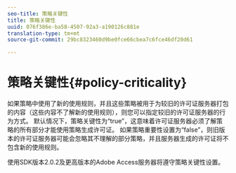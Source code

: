 ```yaml
---
seo-title: 策略关键性
title: 策略关键性
uuid: 076f386e-ba58-4507-92a3-a190126c881e
translation-type: tm+mt
source-git-commit: 29bc8323460d9be0fce66cbea7c6fce46df20d61

---
```



# 策略关键性{#policy-criticality}

如果策略中使用了新的使用规则，并且这些策略被用于为较旧的许可证服务器打包的内容（这些内容不了解新的使用规则），则您可以指定较旧的许可证服务器的行为方式。 默认情况下，策略关键性为“true”，这意味着许可证服务器必须了解策略的所有部分才能使用策略生成许可证。 如果策略重要性设置为“false”，则旧版本的许可证服务器可能会忽略其不理解的部分策略，并且服务器生成的许可证将不包含新的使用规则。

使用SDK版本2.0.2及更高版本的Adobe Access服务器将遵守策略关键性设置。
